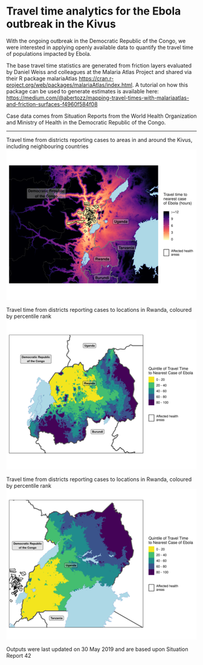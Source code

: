 # Travel time analytics for the Ebola outbreak in the Kivus

With the ongoing outbreak in the Democratic Republic of the Congo, we were interested in applying openly available data to quantify the
travel time of populations impacted by Ebola.

The base travel time statistics are generated from friction layers evaluated by Daniel Weiss and colleagues at the Malaria Atlas Project
and shared via their R package malariaAtlas https://cran.r-project.org/web/packages/malariaAtlas/index.html. 
A tutorial on how this package can be used to generate estimates is available here: 
https://medium.com/@abertozz/mapping-travel-times-with-malariaatlas-and-friction-surfaces-f4960f584f08

Case data comes from Situation Reports from the World Health Organization and Ministry of Health in the Democratic Republic of the Congo.

_________________________________________________________________________________________________________________________________________

Travel time from districts reporting cases to areas in and around the Kivus, including neighbouring countries
![alt text](Outputs/trav_time_plot.png)

Travel time from districts reporting cases to locations in Rwanda, coloured by percentile rank
![alt text](Outputs/rwanda_map.png)

Travel time from districts reporting cases to locations in Rwanda, coloured by percentile rank
![alt text](Outputs/uganda_map.png)

Outputs were last updated on 30 May 2019 and are based upon Situation Report 42
